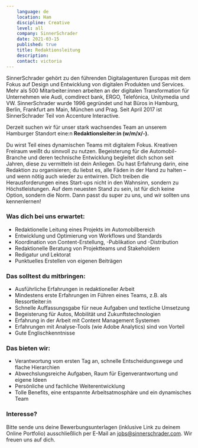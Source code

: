 ```yaml
---
    language: de
    location: Ham
    discipline: Creative
    level: all
    company: SinnerSchrader
    date: 2021-03-15
    published: true
    title: Redaktionsleitung
    description: 
    contact: victoria
---
```


SinnerSchrader gehört zu den führenden Digitalagenturen Europas mit dem Fokus auf Design und Entwicklung von digitalen Produkten und Services. Mehr als 500 Mitarbeiter:innen arbeiten an der digitalen Transformation für Unternehmen wie Audi, comdirect bank, ERGO, Telefónica, Unitymedia und VW. SinnerSchrader wurde 1996 gegründet und hat Büros in Hamburg, Berlin, Frankfurt am Main, München und Prag. Seit April 2017 ist SinnerSchrader Teil von Accenture Interactive.

Derzeit suchen wir für unser stark wachsendes Team an unserem Hamburger Standort eine:n **Redaktionsleiter:in (w/m/x/-).**

Du wirst Teil eines dynamischen Teams mit digitalem Fokus. Kreativen Freiraum weißt du sinnvoll zu nutzen. Begeisterung für die Automobil-Branche und deren technische Entwicklung begleitet dich schon seit Jahren, diese zu vermitteln ist dein Anliegen. Du hast Erfahrung darin, eine Redaktion zu organisieren; du liebst es, alle Fäden in der Hand zu halten – und wenn nötig auch wieder zu entwirren. Dich treiben die Herausforderungen eines Start-ups nicht in den Wahnsinn, sondern zu Höchstleistungen. Auf dem neuesten Stand zu sein, ist für dich keine Option, sondern die Norm. Dann passt du super zu uns, und wir sollten uns kennenlernen!

### Was dich bei uns erwartet:

- Redaktionelle Leitung eines Projekts im Automobilbereich
- Entwicklung und Optimierung von Workflows und Standards
- Koordination von Content-Erstellung, -Publikation und -Distribution
- Redaktionelle Beratung von Projektteams und Stakeholdern
- Redigatur und Lektorat
- Punktuelles Erstellen von eigenen Beiträgen

### Das solltest du mitbringen:

- Ausführliche Erfahrungen in redaktioneller Arbeit
- Mindestens erste Erfahrungen im Führen eines Teams, z.B. als Ressortleiter:in
- Schnelle Auffassungsgabe für neue Aufgaben und textliche Umsetzung
- Begeisterung für Autos, Mobilität und Zukunftstechnologien
- Erfahrung in der Arbeit mit Content Management Systemen 
- Erfahrungen mit Analyse-Tools (wie Adobe Analytics) sind von Vorteil
- Gute Englischkenntnisse

### Das bieten wir:

- Verantwortung vom ersten Tag an, schnelle Entscheidungswege und flache Hierarchien
- Abwechslungsreiche Aufgaben, Raum für Eigenverantwortung und eigene Ideen
- Persönliche und fachliche Weiterentwicklung
- Tolle Benefits, eine entspannte Arbeitsatmosphäre und ein dynamisches Team

### Interesse?

Bitte sende uns deine Bewerbungsunterlagen (inklusive Link zu deinem Online Portfolio) ausschließlich per E-Mail an <jobs@sinnerschrader.com>. Wir freuen uns auf dich.
